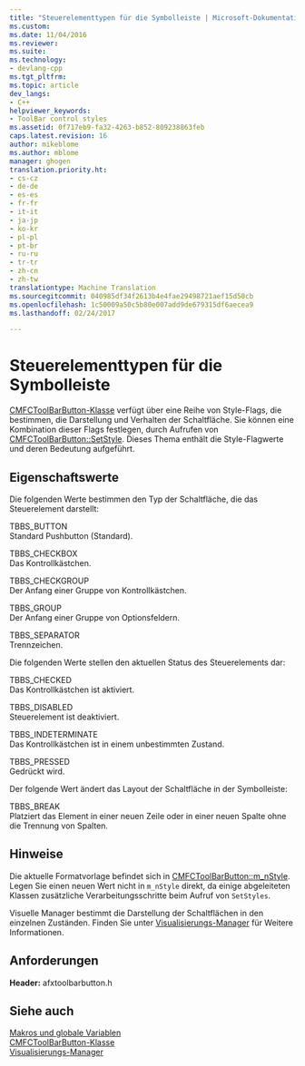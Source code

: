 ```yaml
---
title: "Steuerelementtypen für die Symbolleiste | Microsoft-Dokumentation"
ms.custom: 
ms.date: 11/04/2016
ms.reviewer: 
ms.suite: 
ms.technology:
- devlang-cpp
ms.tgt_pltfrm: 
ms.topic: article
dev_langs:
- C++
helpviewer_keywords:
- ToolBar control styles
ms.assetid: 0f717eb9-fa32-4263-b852-809238863feb
caps.latest.revision: 16
author: mikeblome
ms.author: mblome
manager: ghogen
translation.priority.ht:
- cs-cz
- de-de
- es-es
- fr-fr
- it-it
- ja-jp
- ko-kr
- pl-pl
- pt-br
- ru-ru
- tr-tr
- zh-cn
- zh-tw
translationtype: Machine Translation
ms.sourcegitcommit: 040985df34f2613b4e4fae29498721aef15d50cb
ms.openlocfilehash: 1c50009a50c5b80e007add9de679315df6aecea9
ms.lasthandoff: 02/24/2017

---
```

# <a name="toolbar-control-styles"></a>Steuerelementtypen für die Symbolleiste
[CMFCToolBarButton-Klasse](../../mfc/reference/cmfctoolbarbutton-class.md) verfügt über eine Reihe von Style-Flags, die bestimmen, die Darstellung und Verhalten der Schaltfläche. Sie können eine Kombination dieser Flags festlegen, durch Aufrufen von [CMFCToolBarButton::SetStyle](../../mfc/reference/cmfctoolbarbutton-class.md#setstyle). Dieses Thema enthält die Style-Flagwerte und deren Bedeutung aufgeführt.  
  
## <a name="property-values"></a>Eigenschaftswerte  
 Die folgenden Werte bestimmen den Typ der Schaltfläche, die das Steuerelement darstellt:  
  
 TBBS_BUTTON  
 Standard Pushbutton (Standard).  
  
 TBBS_CHECKBOX  
 Das Kontrollkästchen.  
  
 TBBS_CHECKGROUP  
 Der Anfang einer Gruppe von Kontrollkästchen.  
  
 TBBS_GROUP  
 Der Anfang einer Gruppe von Optionsfeldern.  
  
 TBBS_SEPARATOR  
 Trennzeichen.  
  
 Die folgenden Werte stellen den aktuellen Status des Steuerelements dar:  
  
 TBBS_CHECKED  
 Das Kontrollkästchen ist aktiviert.  
  
 TBBS_DISABLED  
 Steuerelement ist deaktiviert.  
  
 TBBS_INDETERMINATE  
 Das Kontrollkästchen ist in einem unbestimmten Zustand.  
  
 TBBS_PRESSED  
 Gedrückt wird.  
  
 Der folgende Wert ändert das Layout der Schaltfläche in der Symbolleiste:  
  
 TBBS_BREAK  
 Platziert das Element in einer neuen Zeile oder in einer neuen Spalte ohne die Trennung von Spalten.  
  
## <a name="remarks"></a>Hinweise  
 Die aktuelle Formatvorlage befindet sich in [CMFCToolBarButton::m_nStyle](../../mfc/reference/cmfctoolbarbutton-class.md#m_nstyle). Legen Sie einen neuen Wert nicht in `m_nStyle` direkt, da einige abgeleiteten Klassen zusätzliche Verarbeitungsschritte beim Aufruf von `SetStyles`.  
  
 Visuelle Manager bestimmt die Darstellung der Schaltflächen in den einzelnen Zuständen. Finden Sie unter [Visualisierungs-Manager](../../mfc/visualization-manager.md) für Weitere Informationen.  
  
## <a name="requirements"></a>Anforderungen  
 **Header:** afxtoolbarbutton.h  
  
## <a name="see-also"></a>Siehe auch  
 [Makros und globale Variablen](../../mfc/reference/mfc-macros-and-globals.md)   
 [CMFCToolBarButton-Klasse](../../mfc/reference/cmfctoolbarbutton-class.md)   
 [Visualisierungs-Manager](../../mfc/visualization-manager.md)



